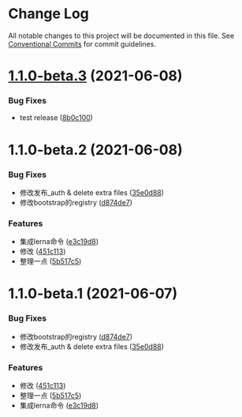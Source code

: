# Change Log

All notable changes to this project will be documented in this file.
See [Conventional Commits](https://conventionalcommits.org) for commit guidelines.

# [1.1.0-beta.3](http://仓库地址/compare/@winexmaterial-components/wn-demo@1.1.0-beta.2...@winexmaterial-components/wn-demo@1.1.0-beta.3) (2021-06-08)


### Bug Fixes

* test  release ([8b0c100](http://仓库地址/commits/8b0c10035dbaff9d7e2a9178d5e284b14daed1e5))





# 1.1.0-beta.2 (2021-06-08)


### Bug Fixes

* 修改发布_auth & delete extra files ([35e0d88](http://仓库地址/commits/35e0d88791e684e1ee10cc76200bd4e7554d1a5b))
* 修改bootstrap的registry ([d874de7](http://仓库地址/commits/d874de7e929938dd6590753257ae64bddc9687e0))


### Features

* 集成lerna命令 ([e3c19d8](http://仓库地址/commits/e3c19d88b957e0281a3d3486c380f13875b7625d))
* 修改 ([451c113](http://仓库地址/commits/451c113e96162e4c130242f81d21d1840f16acf9))
* 整理一点 ([5b517c5](http://仓库地址/commits/5b517c54b3ef44998e3eaf77a78c820ff00e1563))






# 1.1.0-beta.1 (2021-06-07)


### Bug Fixes

* 修改bootstrap的registry ([d874de7](http://仓库地址/commits/d874de7e929938dd6590753257ae64bddc9687e0))
* 修改发布_auth & delete extra files ([35e0d88](http://仓库地址/commits/35e0d88791e684e1ee10cc76200bd4e7554d1a5b))


### Features

* 修改 ([451c113](http://仓库地址/commits/451c113e96162e4c130242f81d21d1840f16acf9))
* 整理一点 ([5b517c5](http://仓库地址/commits/5b517c54b3ef44998e3eaf77a78c820ff00e1563))
* 集成lerna命令 ([e3c19d8](http://仓库地址/commits/e3c19d88b957e0281a3d3486c380f13875b7625d))
